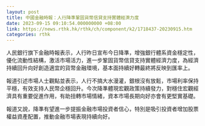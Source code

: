 ```yaml
---
layout: post
title: 中國金融時報：人行降準鞏固貨幣信貸支持實體經濟力度
date: 2023-09-15 09:10:54.000000000 +08:00
link: https://news.rthk.hk/rthk/ch/component/k2/1718437-20230915.htm
categories: rthk
---
```


人民銀行旗下金融時報表示，人行昨日宣布今日降準，增強銀行體系資金穩定性，優化流動性結構，激活市場活力，進一步鞏固貨幣信貸支持實體經濟力度，為經濟持續回升向好創造適宜的貨幣金融環境，基本面持續好轉最終將反映到匯率上。

報道引述市場人士觀點並表示，人行不搞大水漫灌，銀根沒有放鬆，市場利率保持平穩，有效支持人民幣企穩回升。今次降準體現宏觀政策持續發力，對穩住宏觀經濟具有重要促進作用，有助扭轉市場情緒，資本市場長期向好亦會有更堅實基礎。

報道又說，降準有望進一步提振金融市場投資者信心，特別是吸引投資者增加股票權益資產配置，推動金融市場表現持續向好。
